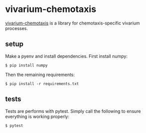 # vivarium-chemotaxis

[vivarium-chemotaxis](https://github.com/vivarium-collective/vivarium-chemotaxis) is a library for chemotaxis-specific
vivarium processes.

## setup
Make a pyenv and install dependencies. First install numpy:

```
$ pip install numpy
```

Then the remaining requirements:
```
$ pip install -r requirements.txt
```

## tests
Tests are performs with pytest. Simply call the following to ensure everything is working properly:

```
$ pytest
```
